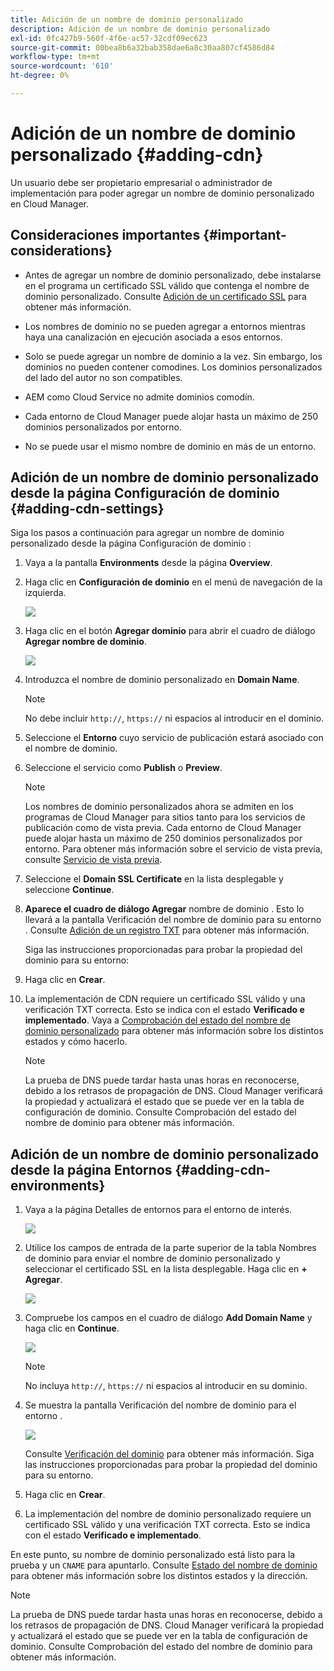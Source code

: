 ```yaml
---
title: Adición de un nombre de dominio personalizado
description: Adición de un nombre de dominio personalizado
exl-id: 0fc427b9-560f-4f6e-ac57-32cdf09ec623
source-git-commit: 00bea8b6a32bab358dae6a8c30aa807cf4586d84
workflow-type: tm+mt
source-wordcount: '610'
ht-degree: 0%

---
```


# Adición de un nombre de dominio personalizado {#adding-cdn}

Un usuario debe ser propietario empresarial o administrador de implementación para poder agregar un nombre de dominio personalizado en Cloud Manager.

## Consideraciones importantes {#important-considerations}

* Antes de agregar un nombre de dominio personalizado, debe instalarse en el programa un certificado SSL válido que contenga el nombre de dominio personalizado. Consulte [Adición de un certificado SSL](/help/implementing/cloud-manager/managing-ssl-certifications/add-ssl-certificate.md) para obtener más información.

* Los nombres de dominio no se pueden agregar a entornos mientras haya una canalización en ejecución asociada a esos entornos.

* Solo se puede agregar un nombre de dominio a la vez. Sin embargo, los dominios no pueden contener comodines. Los dominios personalizados del lado del autor no son compatibles.

* AEM como Cloud Service no admite dominios comodín.

* Cada entorno de Cloud Manager puede alojar hasta un máximo de 250 dominios personalizados por entorno.

* No se puede usar el mismo nombre de dominio en más de un entorno.

## Adición de un nombre de dominio personalizado desde la página Configuración de dominio {#adding-cdn-settings}

Siga los pasos a continuación para agregar un nombre de dominio personalizado desde la página Configuración de dominio :

1. Vaya a la pantalla **Environments** desde la página **Overview**.

1. Haga clic en **Configuración de dominio** en el menú de navegación de la izquierda.

   ![](/help/implementing/cloud-manager/assets/cdn/cdn-create.png)

1. Haga clic en el botón **Agregar dominio** para abrir el cuadro de diálogo **Agregar nombre de dominio**.

   ![](/help/implementing/cloud-manager/assets/cdn/add-cdn1.png)

1. Introduzca el nombre de dominio personalizado en **Domain Name**.

   >[!NOTE]
   >No debe incluir `http://`, `https://` ni espacios al introducir en el dominio.

1. Seleccione el **Entorno** cuyo servicio de publicación estará asociado con el nombre de dominio.

1. Seleccione el servicio como **Publish** o **Preview**.

   >[!NOTE]
   >Los nombres de dominio personalizados ahora se admiten en los programas de Cloud Manager para sitios tanto para los servicios de publicación como de vista previa. Cada entorno de Cloud Manager puede alojar hasta un máximo de 250 dominios personalizados por entorno. Para obtener más información sobre el servicio de vista previa, consulte [Servicio de vista previa](/help/implementing/cloud-manager/manage-environments.md#preview-service).

1. Seleccione el **Domain SSL Certificate** en la lista desplegable y seleccione **Continue**.

1. **Aparece el cuadro de diálogo Agregar** nombre de dominio . Esto lo llevará a la pantalla Verificación del nombre de dominio para su entorno . Consulte [Adición de un registro TXT](/help/implementing/cloud-manager/custom-domain-names/add-text-record.md) para obtener más información.

   Siga las instrucciones proporcionadas para probar la propiedad del dominio para su entorno:

1. Haga clic en **Crear**.
1. La implementación de CDN requiere un certificado SSL válido y una verificación TXT correcta. Esto se indica con el estado **Verificado e implementado**.
Vaya a [Comprobación del estado del nombre de dominio personalizado](/help/implementing/cloud-manager/custom-domain-names/check-domain-name-status.md) para obtener más información sobre los distintos estados y cómo hacerlo.

   >[!NOTE]
   >La prueba de DNS puede tardar hasta unas horas en reconocerse, debido a los retrasos de propagación de DNS. Cloud Manager verificará la propiedad y actualizará el estado que se puede ver en la tabla de configuración de dominio. Consulte Comprobación del estado del nombre de dominio para obtener más información.

## Adición de un nombre de dominio personalizado desde la página Entornos {#adding-cdn-environments}

1. Vaya a la página Detalles de entornos para el entorno de interés.

   ![](/help/implementing/cloud-manager/assets/cdn/cdn-create4.png)

1. Utilice los campos de entrada de la parte superior de la tabla Nombres de dominio para enviar el nombre de dominio personalizado y seleccionar el certificado SSL en la lista desplegable. Haga clic en **+ Agregar**.

   ![](/help/implementing/cloud-manager/assets/cdn/cdn-create3.png)

1. Compruebe los campos en el cuadro de diálogo **Add Domain Name** y haga clic en **Continue**.

   ![](/help/implementing/cloud-manager/assets/cdn/cdn-create5.png)

   >[!NOTE]
   >No incluya `http://`, `https://` ni espacios al introducir en su dominio.

1. Se muestra la pantalla Verificación del nombre de dominio para el entorno .

   ![](/help/implementing/cloud-manager/assets/cdn/cdn-create6.png)

   Consulte [Verificación del dominio](/help/implementing/cloud-manager/custom-domain-names/add-text-record.md) para obtener más información. Siga las instrucciones proporcionadas para probar la propiedad del dominio para su entorno.

1. Haga clic en **Crear**.

1. La implementación del nombre de dominio personalizado requiere un certificado SSL válido y una verificación TXT correcta. Esto se indica con el estado **Verificado e implementado**.

En este punto, su nombre de dominio personalizado está listo para la prueba y un `CNAME` para apuntarlo. Consulte [Estado del nombre de dominio](/help/implementing/cloud-manager/custom-domain-names/check-domain-name-status.md) para obtener más información sobre los distintos estados y la dirección.

>[!NOTE]
>La prueba de DNS puede tardar hasta unas horas en reconocerse, debido a los retrasos de propagación de DNS. Cloud Manager verificará la propiedad y actualizará el estado que se puede ver en la tabla de configuración de dominio. Consulte Comprobación del estado del nombre de dominio para obtener más información.
